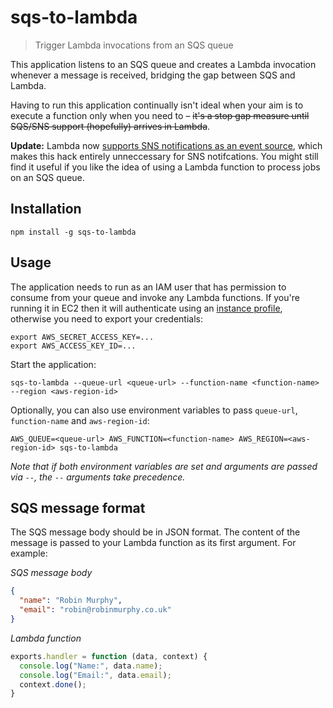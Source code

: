# sqs-to-lambda

> Trigger Lambda invocations from an SQS queue

This application listens to an SQS queue and creates a Lambda invocation whenever a message is received, bridging the gap between SQS and Lambda.

Having to run this application continually isn't ideal when your aim is to execute a function only when you need to – ~~it's a stop gap measure until SQS/SNS support (hopefully) arrives in Lambda~~.

**Update:** Lambda now [supports SNS notifications as an event source](http://docs.aws.amazon.com/sns/latest/dg/sns-lambda.html), which makes this hack entirely unneccessary for SNS notifcations. You might still find it useful if you like the idea of using a Lambda function to process jobs on an SQS queue.

## Installation

```
npm install -g sqs-to-lambda
```

## Usage

The application needs to run as an IAM user that has permission to consume from your queue and invoke any Lambda functions. If you're running it in EC2 then it will authenticate using an [instance profile](http://docs.aws.amazon.com/IAM/latest/UserGuide/instance-profiles.html), otherwise you need to export your credentials:

```
export AWS_SECRET_ACCESS_KEY=...
export AWS_ACCESS_KEY_ID=...
```

Start the application:

```
sqs-to-lambda --queue-url <queue-url> --function-name <function-name> --region <aws-region-id>
```

Optionally, you can also use environment variables to pass `queue-url`, `function-name` and `aws-region-id`:

```
AWS_QUEUE=<queue-url> AWS_FUNCTION=<function-name> AWS_REGION=<aws-region-id> sqs-to-lambda
```

_Note that if both environment variables are set and arguments are passed via `--`, the `--` arguments take precedence._

## SQS message format

The SQS message body should be in JSON format. The content of the message is passed to your Lambda function as its first argument. For example:

_SQS message body_

```json
{
  "name": "Robin Murphy",
  "email": "robin@robinmurphy.co.uk"
}
```

_Lambda function_

```js
exports.handler = function (data, context) {
  console.log("Name:", data.name);
  console.log("Email:", data.email);
  context.done();
}
```
